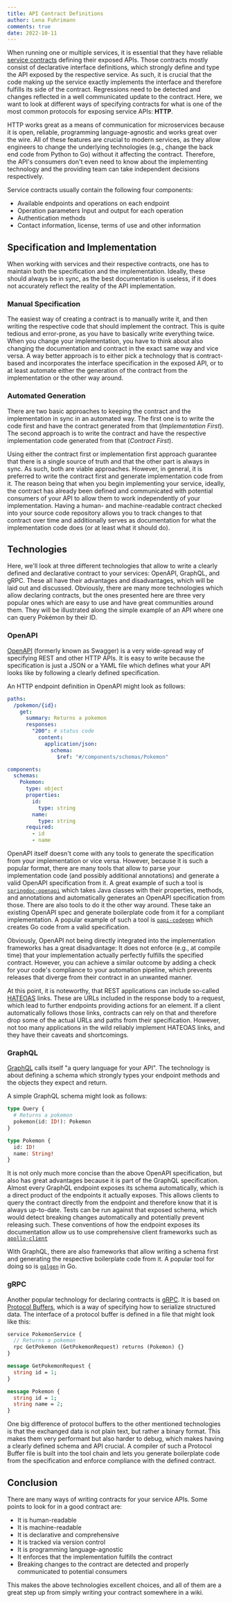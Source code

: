 ```yaml
---
title: API Contract Definitions
author: Lena Fuhrimann
comments: true
date: 2022-10-11
---
```


When running one or multiple services, it is essential that they have reliable [service contracts](https://cloud.google.com/appengine/docs/legacy/standard/java/designing-microservice-api) defining their exposed APIs. Those contracts mostly consist of declarative interface definitions, which strongly define and type the API exposed by the respective service. As such, it is crucial that the code making up the service exactly implements the interface and therefore fulfills its side of the contract. Regressions need to be detected and changes reflected in a well communicated update to the contract. Here, we want to look at different ways of specifying contracts for what is one of the most common protocols for exposing service APIs: **HTTP**.

HTTP works great as a means of communication for microservices because it is open, reliable, programming language-agnostic and works great over the wire. All of these features are crucial to modern services, as they allow engineers to change the underlying technologies (e.g., change the back end code from Python to Go) without it affecting the contract. Therefore, the API's consumers don't even need to know about the implementing technology and the providing team can take independent decisions respectively.

Service contracts usually contain the following four components:

- Available endpoints and operations on each endpoint
- Operation parameters Input and output for each operation
- Authentication methods
- Contact information, license, terms of use and other information

## Specification and Implementation

When working with services and their respective contracts, one has to maintain both the specification and the implementation. Ideally, these should always be in sync, as the best documentation is useless, if it does not accurately reflect the reality of the API implementation.

### Manual Specification

The easiest way of creating a contract is to manually write it, and then writing the respective code that should implement the contract. This is quite tedious and error-prone, as you have to basically write everything twice. When you change your implementation, you have to think about also changing the documentation and contract in the exact same way and vice versa. A way better approach is to either pick a technology that is contract-based and incorporates the interface specification in the exposed API, or to at least automate either the generation of the contract from the implementation or the other way around.

### Automated Generation

There are two basic approaches to keeping the contract and the implementation in sync in an automated way. The first one is to write the code first and have the contract generated from that (_Implementation First_). The second approach is to write the contract and have the respective implementation code generated from that (_Contract First_).

Using either the contract first or implementation first approach guarantee that there is a single source of truth and that the other part is always in sync. As such, both are viable approaches. However, in general, it is preferred to write the contract first and generate implementation code from it. The reason being that when you begin implementing your service, ideally, the contract has already been defined and communicated with potential consumers of your API to allow them to work independently of your implementation. Having a human- and machine-readable contract checked into your source code repository allows you to track changes to that contract over time and additionally serves as documentation for what the implementation code does (or at least what it should do).

## Technologies

Here, we'll look at three different technologies that allow to write a clearly defined and declarative contract to your services: OpenAPI, GraphQL, and gRPC. These all have their advantages and disadvantages, which will be laid out and discussed. Obviously, there are many more technologies which allow declaring contracts, but the ones presented here are three very popular ones which are easy to use and have great communities around them. They will be illustrated along the simple example of an API where one can query Pokémon by their ID.

### OpenAPI

[OpenAPI](https://www.openapis.org/) (formerly known as Swagger) is a very wide-spread way of specifying REST and other HTTP APIs. It is easy to write because the specification is just a JSON or a YAML file which defines what your API looks like by following a clearly defined specification.

An HTTP endpoint definition in OpenAPI might look as follows:

```yaml
paths:
  /pokemon/{id}:
    get:
      summary: Returns a pokemon
      responses:
        "200": # status code
          content:
            application/json:
              schema:
                $ref: "#/components/schemas/Pokemon"

components:
  schemas:
    Pokemon:
      type: object
      properties:
        id:
          type: string
        name:
          type: string
      required:
        - id
        - name
```

OpenAPI itself doesn't come with any tools to generate the specification from your implementation or vice versa. However, because it is such a popular format, there are many tools that allow to parse your implementation code (and possibly additional annotations) and generate a valid OpenAPI specification from it. A great example of such a tool is [`springdoc-openapi`](https://springdoc.org/) which takes Java classes with their properties, methods, and annotations and automatically generates an OpenAPI specification from those. There are also tools to do it the other way around. These take an existing OpenAPI spec and generate boilerplate code from it for a compliant implementation. A popular example of such a tool is [`oapi-codegen`](https://github.com/deepmap/oapi-codegen) which creates Go code from a valid specification.

Obviously, OpenAPI not being directly integrated into the implementation frameworks has a great disadvantage: It does not enforce (e.g., at compile time) that your implementation actually perfectly fulfills the specified contract. However, you can achieve a similar outcome by adding a check for your code's compliance to your automation pipeline, which prevents releases that diverge from their contract in an unwanted manner.

At this point, it is noteworthy, that REST applications can include so-called [HATEOAS](https://en.wikipedia.org/wiki/HATEOAS) links. These are URLs included in the response body to a request, which lead to further endpoints providing actions for an element. If a client automatically follows those links, contracts can rely on that and therefore drop some of the actual URLs and paths from their specification. However, not too many applications in the wild reliably implement HATEOAS links, and they have their caveats and shortcomings.

### GraphQL

[GraphQL](https://graphql.org/) calls itself "a query language for your API". The technology is about defining a schema which strongly types your endpoint methods and the objects they expect and return.

A simple GraphQL schema might look as follows:

```graphql
type Query {
  # Returns a pokemon
  pokemon(id: ID!): Pokemon
}

type Pokemon {
  id: ID!
  name: String!
}
```

It is not only much more concise than the above OpenAPI specification, but also has great advantages because it is part of the GraphQL specification. Almost every GraphQL endpoint exposes its schema automatically, which is a direct product of the endpoints it actually exposes. This allows clients to query the contract directly from the endpoint and therefore know that it is always up-to-date. Tests can be run against that exposed schema, which would detect breaking changes automatically and potentially prevent releasing such. These conventions of how the endpoint exposes its documentation allow us to use comprehensive client frameworks such as [`apollo-client`](https://www.apollographql.com/)

With GraphQL, there are also frameworks that allow writing a schema first and generating the respective boilerplate code from it. A popular tool for doing so is [`gqlgen`](https://gqlgen.com/) in Go.

### gRPC

Another popular technology for declaring contracts is [gRPC](https://grpc.io/). It is based on [Protocol Buffers](https://github.com/protocolbuffers/protobuf), which is a way of specifying how to serialize structured data. The interface of a protocol buffer is defined in a file that might look like this:

```protobuf
service PokemonService {
  // Returns a pokemon
  rpc GetPokemon (GetPokemonRequest) returns (Pokemon) {}
}

message GetPokemonRequest {
  string id = 1;
}

message Pokemon {
  string id = 1;
  string name = 2;
}
```

One big difference of protocol buffers to the other mentioned technologies is that the exchanged data is not plain text, but rather a binary format. This makes them very performant but also harder to debug, which makes having a clearly defined schema and API crucial. A compiler of such a Protocol Buffer file is built into the tool chain and lets you generate boilerplate code from the specification and enforce compliance with the defined contract.

## Conclusion

There are many ways of writing contracts for your service APIs. Some points to look for in a good contract are:

- It is human-readable
- It is machine-readable
- It is declarative and comprehensive
- It is tracked via version control
- It is programming language-agnostic
- It enforces that the implementation fulfills the contract
- Breaking changes to the contract are detected and properly communicated to potential consumers

This makes the above technologies excellent choices, and all of them are a great step up from simply writing your contract somewhere in a wiki.
